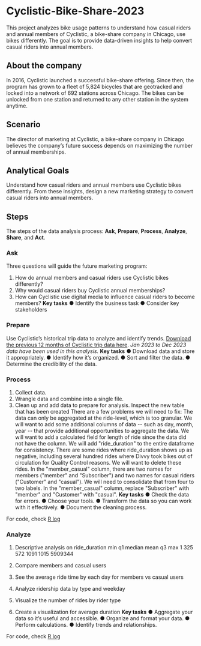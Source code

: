 # Cyclistic-Bike-Share-2023
This project analyzes bike usage patterns to understand how casual riders and annual members of Cyclistic, a bike-share company in Chicago, use bikes differently. The goal is to provide data-driven insights to help convert casual riders into annual members.

## About the company
In 2016, Cyclistic launched a successful bike-share offering. Since then, the program has grown to a fleet of 5,824 bicycles that are geotracked and locked into a network of 692 stations across Chicago. The bikes can be unlocked from one station and returned to any other station in the system anytime.

## Scenario
The director of marketing at Cyclistic, a bike-share company in Chicago believes the company’s future success depends on maximizing the number of annual memberships.

## Analytical Goals
Understand how casual riders and annual members use Cyclistic bikes differently. From these insights, design a new marketing strategy to convert casual riders into annual members.

## Steps
The steps of the data analysis process: **Ask**, **Prepare**, **Process**, **Analyze**, **Share**, and **Act**.

### Ask
Three questions will guide the future marketing program:
1. How do annual members and casual riders use Cyclistic bikes differently?
2. Why would casual riders buy Cyclistic annual memberships?
3. How can Cyclistic use digital media to influence casual riders to become members?
**Key tasks** 
● Identify the business task
● Consider key stakeholders

### Prepare
Use Cyclistic’s historical trip data to analyze and identify trends. [Download the previous 12 months of Cyclistic trip data here](https://divvy-tripdata.s3.amazonaws.com/index.html).
*Jan 2023 to Dec 2023 data have been used in this analysis.*
**Key tasks**
● Download data and store it appropriately.
● Identify how it’s organized.
● Sort and filter the data.
● Determine the credibility of the data.

### Process
1. Collect data.
2. Wrangle data and combine into a single file.
3. Clean up and add data to prepare for analysis.
    Inspect the new table that has been created
    There are a few problems we will need to fix:
      The data can only be aggregated at the ride-level, which is too granular. We will want to add some additional columns of data -- such as day, month, year -- that             provide additional opportunities to aggregate the data.
      We will want to add a calculated field for length of ride since the data did not have the column. We will add "ride_duration" to the entire dataframe for consistency.
      There are some rides where ride_duration shows up as negative, including several hundred rides where Divvy took bikes out of circulation for Quality Control reasons.         We will want to delete these rides.
      In the "member_casual" column, there are two names for members ("member" and "Subscriber") and two names for casual riders ("Customer" and "casual"). We will need to         consolidate that from four to two labels. In the "member_casual" column, replace "Subscriber" with "member" and "Customer" with "casual".
**Key tasks**
● Check the data for errors.
● Choose your tools.
● Transform the data so you can work with it effectively.
● Document the cleaning process.

For code, check [R log](https://github.com/04vaishnavi28/Cyclistic-Bike-Share-2023/blob/main/R%20log.txt)

### Analyze
1. Descriptive analysis on ride_duration
min	q1	median	mean	q3	max
1	325	572	1091	1015	5909344


2. Compare members and casual users
3. See the average ride time by each day for members vs casual users
4. Analyze ridership data by type and weekday
5. Visualize the number of rides by rider type
6. Create a visualization for average duration
**Key tasks**
● Aggregate your data so it’s useful and accessible.
● Organize and format your data.
● Perform calculations.
● Identify trends and relationships.

For code, check [R log](https://github.com/04vaishnavi28/Cyclistic-Bike-Share-2023/blob/main/R%20log.txt)
